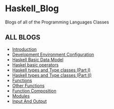 # Haskell_Blog
Blogs of all of the Programming Languages Classes

## ALL BLOGS

- [Introduction](Introduction.md)
- [Development Environment Configuration](Environment_Config.md)
- [Haskell Basic Data Model](Data_Model.md)
- [Haskel basic operators](Basic_Operators.md)
- [Haskell types and Type classes (Part I)](Types_and_classes(PartI).md)
- [Haskell types and Type classes (Part II)](Types_and_classes(PartII).md)
- [Functions](#Functions.md)
- [Other Functions](#Other_Functions.md)
- [Function Composition](#Function_Composition.md)
- [Modules](#Modules.md)
- [Input And Output](#Input_And_Output.md)